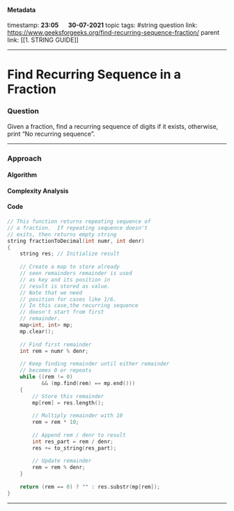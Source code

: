 #### Metadata

timestamp: **23:05**  &emsp;  **30-07-2021**
topic tags: #string 
question link: https://www.geeksforgeeks.org/find-recurring-sequence-fraction/
parent link: [[1. STRING GUIDE]]

---

# Find Recurring Sequence in a Fraction

### Question

Given a fraction, find a recurring sequence of digits if it exists, otherwise, print “No recurring sequence”.

---


### Approach

#### Algorithm

#### Complexity Analysis

#### Code

``` cpp
// This function returns repeating sequence of
// a fraction.  If repeating sequence doesn't
// exits, then returns empty string
string fractionToDecimal(int numr, int denr)
{
    string res; // Initialize result
 
    // Create a map to store already
    // seen remainders remainder is used
    // as key and its position in
    // result is stored as value.
    // Note that we need
    // position for cases like 1/6.
    // In this case,the recurring sequence
    // doesn't start from first
    // remainder.
    map<int, int> mp;
    mp.clear();
 
    // Find first remainder
    int rem = numr % denr;
 
    // Keep finding remainder until either remainder
    // becomes 0 or repeats
    while ((rem != 0)
           && (mp.find(rem) == mp.end()))
    {
        // Store this remainder
        mp[rem] = res.length();
 
        // Multiply remainder with 10
        rem = rem * 10;
 
        // Append rem / denr to result
        int res_part = rem / denr;
        res += to_string(res_part);
 
        // Update remainder
        rem = rem % denr;
    }
 
    return (rem == 0) ? "" : res.substr(mp[rem]);
}

```

---


